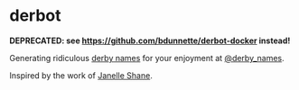 # derbot

**DEPRECATED: see https://github.com/bdunnette/derbot-docker instead!**

Generating ridiculous [derby names](https://en.wikipedia.org/wiki/Roller_derby#Derby_names) for your enjoyment at [@derby_names](https://botsin.space/@derby_names).

Inspired by the work of [Janelle Shane](https://aiweirdness.com/post/174466734677/neural-network-generated-roller-derby-names).
